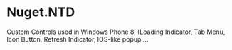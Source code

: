 # Nuget.NTD

Custom Controls used in Windows Phone 8. (Loading Indicator, Tab Menu, Icon Button, Refresh Indicator, IOS-like popup ...
